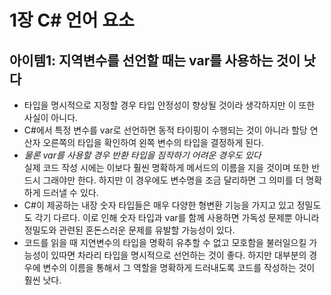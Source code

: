 # 1장 C# 언어 요소

## 아이템1: 지역변수를 선언할 때는 var를 사용하는 것이 낫다
- 타입을 명시적으로 지정할 경우 타입 안정성이 향상될 것이라 생각하지만 이 또한 사실이 아니다. 
- C#에서 특정 변수를 var로 선언하면 동적 타이핑이 수행되는 것이 아니라 할당 연산자 오른쪽의 타입을 확인하여 왼쪽 변수의 타입을 결정하게 된다. 
- _물론 var를 사용할 경우 반환 타입을 짐작하기 어려운 경우도 있다_<br>
실제 코드 작성 시에는 이보다 훨씬 명확하게 메서드의 이름을 지을 것이며 또한 반드시 그래야만 한다. 하지만 이 경우에도 변수명을 조금 달리하면 그 의미를 더 명확하게 드러낼 수 있다. 
- C#이 제공하는 내장 숫자 타입들은 매우 다양한 형변환 기능을 가지고 있고 정밀도도 각기 다르다. 이로 인해 숫자 타입과 var를 함께 사용하면 가독성 문제뿐 아니라 정밀도와 관련된 혼돈스러운 문제를 유발할 가능성이 있다. 
- 코드를 읽을 때 지연변수의 타입을 명확히 유추할 수 없고 모호함을 불러일으킬 가능성이 있따면 차라리 타입을 명시적으로 선언하는 것이 좋다. 하지만 대부분의 경우에 변수의 이름을 통해서 그 역할을 명확하게 드러내도록 코드를 작성하는 것이 훨씬 낫다. 

